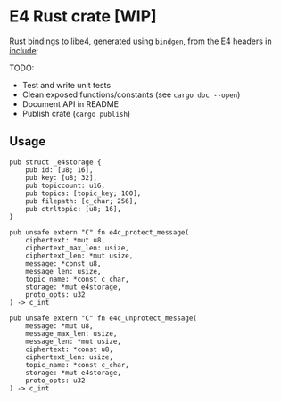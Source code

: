 # E4 Rust crate [WIP]

Rust bindings to [libe4](https://github.com/teserakt-io/libe4),
generated using `bindgen`, from the E4 headers in [include](./include):


TODO:

* Test and write unit tests
* Clean exposed functions/constants (see `cargo doc --open`)
* Document API in README
* Publish crate (`cargo publish`)

## Usage

```
pub struct _e4storage {
    pub id: [u8; 16],
    pub key: [u8; 32],
    pub topiccount: u16,
    pub topics: [topic_key; 100],
    pub filepath: [c_char; 256],
    pub ctrltopic: [u8; 16],
}
```

```
pub unsafe extern "C" fn e4c_protect_message(
    ciphertext: *mut u8, 
    ciphertext_max_len: usize, 
    ciphertext_len: *mut usize, 
    message: *const u8, 
    message_len: usize, 
    topic_name: *const c_char, 
    storage: *mut e4storage, 
    proto_opts: u32
) -> c_int
```

```
pub unsafe extern "C" fn e4c_unprotect_message(
    message: *mut u8, 
    message_max_len: usize, 
    message_len: *mut usize, 
    ciphertext: *const u8, 
    ciphertext_len: usize, 
    topic_name: *const c_char, 
    storage: *mut e4storage, 
    proto_opts: u32
) -> c_int
```




